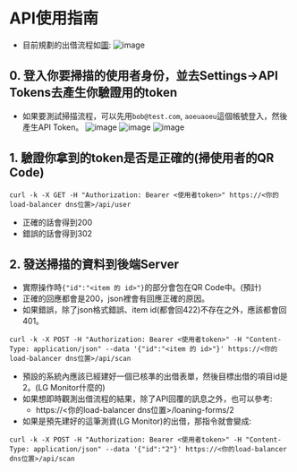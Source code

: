 # API使用指南
- 目前規劃的出借流程如[圖](https://excalidraw.com/#json=RBsH2rmJFH9zmCvb0ZRzR,y-RMQDe5B3bHHGnrqVIAFw):
![image](https://github.com/user-attachments/assets/3c25a926-a99d-478f-b8f3-d665f5b90b02)


## 0. 登入你要掃描的使用者身份，並去Settings->API Tokens去產生你驗證用的token
- 如果要測試掃描流程，可以先用`bob@test.com`, `aoeuaoeu`這個帳號登入，然後產生API Token。
![image](https://github.com/user-attachments/assets/1da25db9-eaac-4d4f-aefd-8929d70db910)
![image](https://github.com/user-attachments/assets/149f779b-0b76-4ab8-8cd7-a2c822236883)
![image](https://github.com/user-attachments/assets/591bf9ff-a0da-4cfc-aead-e5120e3ffcf4)


## 1. 驗證你拿到的token是否是正確的(掃使用者的QR Code)
```
curl -k -X GET -H "Authorization: Bearer <使用者token>" https://<你的load-balancer dns位置>/api/user
```
- 正確的話會得到200
- 錯誤的話會得到302

## 2. 發送掃描的資料到後端Server
- 實際操作時`{"id":"<item 的 id>"}`的部分會包在QR Code中。(預計)
- 正確的回應都會是200，json裡會有回應正確的原因。
- 如果錯誤，除了json格式錯誤、item id(都會回422)不存在之外，應該都會回401。
```
curl -k -X POST -H "Authorization: Bearer <使用者token>" -H "Content-Type: application/json" --data '{"id":"<item 的 id>"}' https://<你的load-balancer dns位置>/api/scan
```
- 預設的系統內應該已經建好一個已核凖的出借表單，然後目標出借的項目id是2。(LG Monitor什麼的)
- 如果想即時觀測出借流程的結果，除了API回覆的訊息之外，也可以參考:
  - https://<你的load-balancer dns位置>/loaning-forms/2
- 如果是預先建好的這筆測資(LG Monitor)的出借，那指令就會變成:
```
curl -k -X POST -H "Authorization: Bearer <使用者token>" -H "Content-Type: application/json" --data '{"id":"2"}' https://<你的load-balancer dns位置>/api/scan
```
